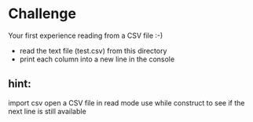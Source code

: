 # Challenge

Your first experience reading from a CSV file :-)

* read the text file (test.csv) from this directory
* print each column into a new line in the console


## hint:

import csv
open a CSV file in read mode
use while construct to see if the next line is still available



